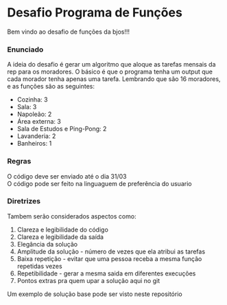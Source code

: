 # Desafio Programa de Funções

Bem vindo ao desafio de funções da bjos!!!

### Enunciado

A ideia do desafio é gerar um algoritmo que aloque as tarefas mensais da rep para os moradores.
O básico é que o programa tenha um output que cada morador tenha apenas uma tarefa. Lembrando que são 16 moradores, e as funções são as seguintes:
- Cozinha: 3
- Sala: 3
- Napoleão: 2
- Área externa: 3
- Sala de Estudos e Ping-Pong: 2
- Lavanderia: 2
- Banheiros: 1
 
### Regras

O código deve ser enviado até o dia 31/03  
O código pode ser feito na linguaguem de preferência do usuario
 
### Diretrizes

Tambem serão considerados aspectos como:
1. Clareza e legibilidade do código
2. Clareza e legibilidade da saída
3. Elegância da solução
3. Amplitude da solução - número de vezes que ela atribui as tarefas
4. Baixa repetição - evitar que uma pessoa receba a mesma função repetidas vezes
5. Repetibilidade - gerar a mesma saida em diferentes execuções
6. Pontos extras pra quem upar a solução aqui no git


Um exemplo de solução base pode ser visto neste repositório


